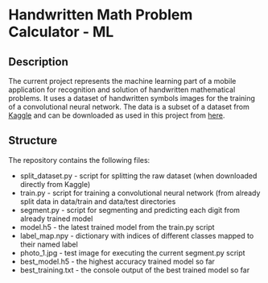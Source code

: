 # Handwritten Math Problem Calculator - ML

## Description
The current project represents the machine learning part of a mobile application for recognition and solution of handwritten mathematical problems. It uses a dataset of handwritten symbols images for the training of a convolutional neural network. The data is a subset of a dataset from  [Kaggle](https://www.kaggle.com/xainano/handwrittenmathsymbols/) and can be downloaded as used in this project from [here](https://drive.google.com/open?id=1IfTHWxdJQng55tjyheBnqu4GbX9lkcnN).
## Structure
The repository contains the following files:

* split_dataset.py - script for splitting the raw dataset (when downloaded directly from Kaggle)
* train.py - script for training a convolutional neural network (from already split data in data/train and data/test directories
* segment.py - script for segmenting and predicting each digit from already trained model
* model.h5 - the latest trained model from the train.py script
* label_map.npy - dictionary with indices of different classes mapped to their named label
* photo_1.jpg - test image for executing the current segment.py script
* best_model.h5 - the highest accuracy trained model so far
* best_training.txt - the console output of the best trained model so far
